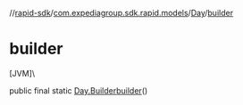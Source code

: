 //[rapid-sdk](../../../index.md)/[com.expediagroup.sdk.rapid.models](../index.md)/[Day](index.md)/[builder](builder.md)

# builder

[JVM]\

public final static [Day.Builder](-builder/index.md)[builder](builder.md)()
